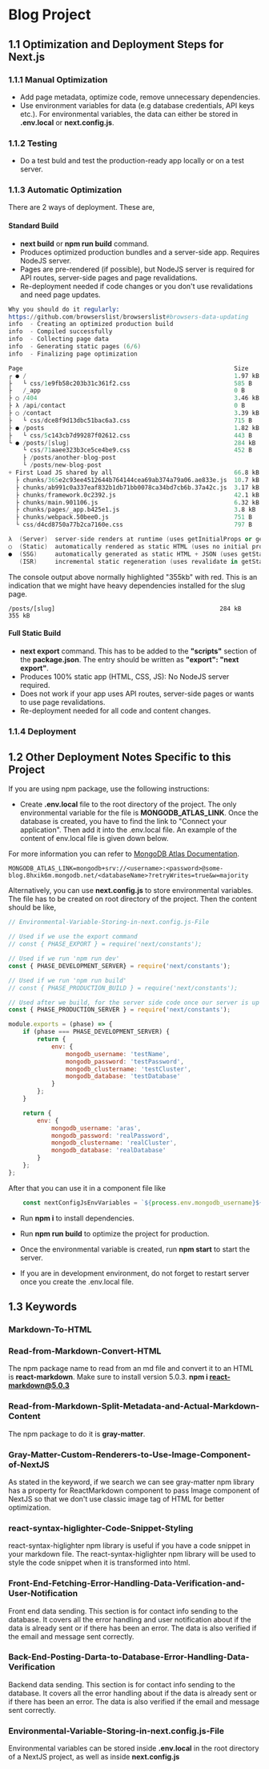 # Blog Project

## 1.1 Optimization and Deployment Steps for Next.js

### 1.1.1 Manual Optimization
- Add page metadata, optimize code, remove unnecessary dependencies.
- Use environment variables for data (e.g database credentials, API keys etc.). For environmental variables, the data can either be stored in **.env.local** or **next.config.js**.

### 1.1.2 Testing
- Do a test buld and test the production-ready app locally or on a test server.

### 1.1.3 Automatic Optimization

There are 2 ways of deployment. These are,

#### Standard Build
- **next build** or **npm run build** command.
- Produces optimized production bundles and a server-side app. Requires NodeJS server.
- Pages are pre-rendered (if possible), but NodeJS server is required for API routes, server-side pages and page revalidations.
- Re-deployment needed if code changes or you don't use revalidations and need page updates.

```s
Why you should do it regularly:
https://github.com/browserslist/browserslist#browsers-data-updating
info  - Creating an optimized production build  
info  - Compiled successfully
info  - Collecting page data  
info  - Generating static pages (6/6)
info  - Finalizing page optimization  

Page                                                           Size     First Load JS
┌ ● /                                                          1.97 kB        73.2 kB
├   └ css/1e9fb58c203b31c361f2.css                             585 B
├   /_app                                                      0 B            66.8 kB
├ ○ /404                                                       3.46 kB        70.3 kB
├ λ /api/contact                                               0 B            66.8 kB
├ ○ /contact                                                   3.39 kB        70.2 kB
├   └ css/dce8f9d13dbc51bac6a3.css                             715 B
├ ● /posts                                                     1.82 kB        73.1 kB
├   └ css/5c143cb7d99287f02612.css                             443 B
└ ● /posts/[slug]                                              284 kB          355 kB
    └ css/71aaee323b3ce5ce4be9.css                             452 B
    ├ /posts/another-blog-post
    └ /posts/new-blog-post
+ First Load JS shared by all                                  66.8 kB
  ├ chunks/365e2c93ee4512644b764144cea69ab374a79a06.ae833e.js  10.7 kB
  ├ chunks/ab991c0a337eaf832b1db71bb0078ca34bd7cb6b.37a42c.js  3.17 kB
  ├ chunks/framework.0c2392.js                                 42.1 kB
  ├ chunks/main.901106.js                                      6.32 kB
  ├ chunks/pages/_app.b425e1.js                                3.8 kB
  ├ chunks/webpack.50bee0.js                                   751 B
  └ css/d4cd8750a77b2ca7160e.css                               797 B

λ  (Server)  server-side renders at runtime (uses getInitialProps or getServerSideProps)
○  (Static)  automatically rendered as static HTML (uses no initial props)
●  (SSG)     automatically generated as static HTML + JSON (uses getStaticProps)
   (ISR)     incremental static regeneration (uses revalidate in getStaticProps)
```

The console output above normally highlighted "355kb" with red. This is an indication that we might have heavy dependencies installed for the slug page.
```
/posts/[slug]                                              284 kB          355 kB
```

#### Full Static Build
- **next export** command. This has to be added to the **"scripts"** section of the **package.json**. The entry should be written as **"export": "next export"**.
- Produces 100% static app (HTML, CSS, JS): No NodeJS server required.
- Does not work if your app uses API routes, server-side pages or wants to use page revalidations.
- Re-deployment needed for all code and content changes.

### 1.1.4 Deployment

## 1.2 Other Deployment Notes Specific to this Project
If you are using npm package, use the following instructions:
- Create **.env.local** file to the root directory of the project. The only environmental variable for the file is **MONGODB_ATLAS_LINK**. Once the database is created, you have to find the link to "Connect your application". Then add it into the .env.local file. An example of the content of env.local file is given down below.

For more information you can refer to [MongoDB Atlas Documentation](https://www.mongodb.com/docs/manual/tutorial/getting-started/).

```
MONGODB_ATLAS_LINK=mongodb+srv://<username>:<password>@some-blog.8hxik6m.mongodb.net/<databaseName>?retryWrites=true&w=majority
```

Alternatively, you can use **next.config.js** to store environmental variables. The file has to be created on root directory of the project. Then the content should be like,

```javascript
// Environmental-Variable-Storing-in-next.config.js-File

// Used if we use the export command
// const { PHASE_EXPORT } = require('next/constants');

// Used if we run 'npm run dev'
const { PHASE_DEVELOPMENT_SERVER} = require('next/constants');

// Used if we run 'npm run build'
// const { PHASE_PRODUCTION_BUILD } = require('next/constants');

// Used after we build, for the server side code once our server is up and running
const { PHASE_PRODUCTION_SERVER } = require('next/constants');

module.exports = (phase) => {
    if (phase === PHASE_DEVELOPMENT_SERVER) {
        return {
            env: {
                mongodb_username: 'testName',
                mongodb_password: 'testPassword',
                mongodb_clustername: 'testCluster',
                mongodb_database: 'testDatabase'
            }
        };
    }

    return {
        env: {
            mongodb_username: 'aras',
            mongodb_password: 'realPassword',
            mongodb_clustername: 'realCluster',
            mongodb_database: 'realDatabase'
        }
    };
};
```

After that you can use it in a component file like

```javascript
    const nextConfigJsEnvVariables = `${process.env.mongodb_username}${process.env.mongodb_password}${process.env.mongodb_clustername}${process.env.mongodb_database}`;
```

- Run **npm i** to install dependencies.

- Run **npm run build** to optimize the project for production.

- Once the environmental variable is created, run **npm start** to start the server.

- If you are in development environment, do not forget to restart server once you create the .env.local file.

## 1.3 Keywords
### Markdown-To-HTML
### Read-from-Markdown-Convert-HTML
The npm package name to read from an md file and convert it to an HTML is **react-markdown**. Make sure to install version 5.0.3. **npm i react-markdown@5.0.3**
### Read-from-Markdown-Split-Metadata-and-Actual-Markdown-Content
The npm package to do it is **gray-matter**.
### Gray-Matter-Custom-Renderers-to-Use-Image-Component-of-NextJS
As stated in the keyword, if we search we can see gray-matter npm library has a property for ReactMarkdown component to pass Image component of NextJS so that we don't use classic image tag of HTML for better optimization.
### react-syntax-higlighter-Code-Snippet-Styling
react-syntax-higlighter npm library is useful if you have a code snippet in your markdown file. The react-syntax-higlighter npm library will be used to style the code snippet when it is transformed into html.
### Front-End-Fetching-Error-Handling-Data-Verification-and-User-Notification
Front end data sending. This section is for contact info sending to the database. It covers all the error handling and user notification about if the data is already sent or if there has been an error. The data is also verified if the email and message sent correctly.
### Back-End-Posting-Darta-to-Database-Error-Handling-Data-Verification
Backend data sending. This section is for contact info sending to the database. It covers all the error handling about if the data is already sent or if there has been an error. The data is also verified if the email and message sent correctly.
### Environmental-Variable-Storing-in-next.config.js-File
Environmental variables can be stored inside **.env.local** in the root directory of a NextJS project, as well as inside **next.config.js**